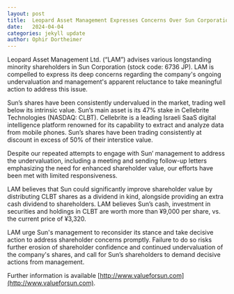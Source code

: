 ```yaml
---
layout: post
title:  Leopard Asset Management Expresses Concerns Over Sun Corporation's Lack of Action to Enhance Shareholder Value
date:   2024-04-04
categories: jekyll update
author: Ophir Dortheimer
---
```


Leopard Asset Management Ltd. (“LAM”) advises various longstanding minority shareholders in Sun Corporation (stock code: 6736 JP). LAM is compelled to express its deep concerns regarding the company's ongoing undervaluation and management's apparent reluctance to take meaningful action to address this issue.

Sun’s shares have been consistently undervalued in the market, trading well below its intrinsic value. Sun’s main asset is its 47% stake in Cellebrite Technologies (NASDAQ: CLBT). Cellebrite is a leading Israeli SaaS digital intelligence platform renowned for its capability to extract and analyze data from mobile phones. Sun’s shares have been trading consistently at discount in excess of 50% of their interstice value.

Despite our repeated attempts to engage with Sun’ management to address the undervaluation, including a meeting and sending follow-up letters emphasizing the need for enhanced shareholder value, our efforts have been met with limited responsiveness.

LAM believes that Sun could significantly improve shareholder value by distributing CLBT shares as a dividend in kind, alongside providing an extra cash dividend to shareholders. LAM believes Sun’s cash, investment in securities and holdings in CLBT are worth more than ¥9,000 per share, vs. the current price of ¥3,320.

LAM urge Sun's management to reconsider its stance and take decisive action to address shareholder concerns promptly. Failure to do so risks further erosion of shareholder confidence and continued undervaluation of the company's shares, and call for Sun’s shareholders to demand decisive actions from management.

Further information is available [http://www.valueforsun.com](http://www.valueforsun.com).